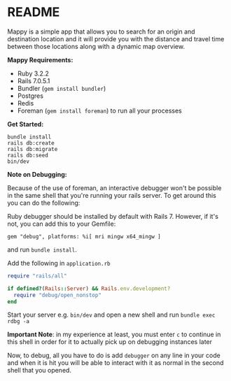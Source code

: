# README

Mappy is a simple app that allows you to search for an origin and destination location and it will provide you with the distance and travel time between those locations along with a dynamic map overview.

**Mappy Requirements:**

- Ruby 3.2.2
- Rails 7.0.5.1
- Bundler (`gem install bundler`)
- Postgres
- Redis
- Foreman (`gem install foreman`) to run all your processes

**Get Started:**

```
bundle install
rails db:create
rails db:migrate
rails db:seed
bin/dev
```

**Note on Debugging:**

Because of the use of foreman, an interactive debugger won't be possible in the same shell that you're running your rails server. To get around this you can do the following:

Ruby debugger should be installed by default with Rails 7. However, if it's not, you can add this to your Gemfile:

`gem "debug", platforms: %i[ mri mingw x64_mingw ]`

and run `bundle install`.

Add the following in `application.rb`

```ruby
require "rails/all"

if defined?(Rails::Server) && Rails.env.development?
  require "debug/open_nonstop"
end
```

Start your server e.g. `bin/dev` and open a new shell and run `bundle exec rdbg -a`

**Important Note**: in my experience at least, you must enter `c` to continue in this shell in order for it to actually pick up on debugging instances later

Now, to debug, all you have to do is add `debugger` on any line in your code and when it is hit you will be able to interact with it as normal in the second shell that you opened.
